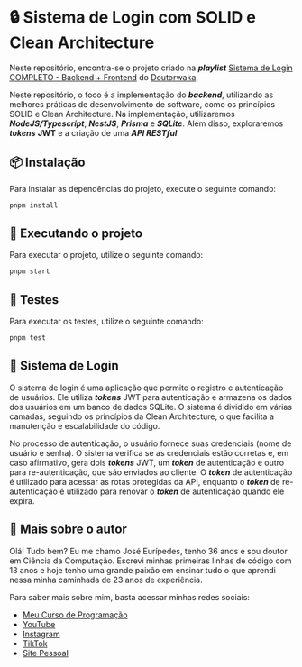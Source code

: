 # 🔒 Sistema de Login com SOLID e Clean Architecture

Neste repositório, encontra-se o projeto criado na **_playlist_** [Sistema de Login COMPLETO - Backend + Frontend](https://www.youtube.com/@doutorwaka) do [Doutorwaka](https://www.youtube.com/@doutorwaka).

Neste repositório, o foco é a implementação do **_backend_**, utilizando as melhores práticas de desenvolvimento de software, como os princípios SOLID e Clean Architecture. Na implementação, utilizaremos **_NodeJS/Typescript_**, **_NestJS_**, **_Prisma_** e **_SQLite_**. Além disso, exploraremos **_tokens_** **JWT** e a criação de uma **_API RESTful_**.

## 📦 Instalação

Para instalar as dependências do projeto, execute o seguinte comando:

```bash
pnpm install
```

## 🚀 Executando o projeto

Para executar o projeto, utilize o seguinte comando:

```bash
pnpm start
```

## 🧪 Testes

Para executar os testes, utilize o seguinte comando:

```bash
pnpm test
```

## 👮 Sistema de Login

O sistema de login é uma aplicação que permite o registro e autenticação de usuários. Ele utiliza **_tokens_** JWT para autenticação e armazena os dados dos usuários em um banco de dados SQLite. O sistema é dividido em várias camadas, seguindo os princípios da Clean Architecture, o que facilita a manutenção e escalabilidade do código.

No processo de autenticação, o usuário fornece suas credenciais (nome de usuário e senha). O sistema verifica se as credenciais estão corretas e, em caso afirmativo, gera dois **_tokens_** JWT, um **_token_** de autenticação e outro para re-autenticação, que são enviados ao cliente. O **_token_** de autenticação é utilizado para acessar as rotas protegidas da API, enquanto o **_token_** de re-autenticação é utilizado para renovar o **_token_** de autenticação quando ele expira.

## 🧔 Mais sobre o autor

Olá! Tudo bem? Eu me chamo José Eurípedes, tenho 36 anos e sou doutor em Ciência da Computação. Escrevi minhas primeiras linhas de código com 13 anos e hoje tenho uma grande paixão em ensinar tudo o que aprendi nessa minha caminhada de 23 anos de experiência.

Para saber mais sobre mim, basta acessar minhas redes sociais:

- [Meu Curso de Programação](https://www.doutorwaka.com/)
- [YouTube](https://www.youtube.com/@doutorwaka)
- [Instagram](https://instagram.com/doutorwaka)
- [TikTok](https://www.tiktok.com/@doutorwaka)
- [Site Pessoal](https://www.doutorwaka.com/)
